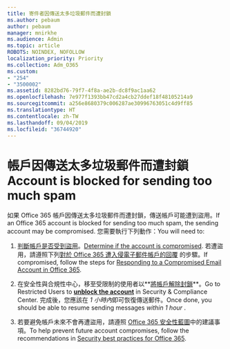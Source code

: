 ```yaml
---
title: 寄件者因傳送太多垃圾郵件而遭封鎖
ms.author: pebaum
author: pebaum
manager: mnirkhe
ms.audience: Admin
ms.topic: article
ROBOTS: NOINDEX, NOFOLLOW
localization_priority: Priority
ms.collection: Adm_O365
ms.custom:
- "254"
- "3500002"
ms.assetid: 8282bd76-79f7-4f8a-ae2b-dc8f9ac1aa62
ms.openlocfilehash: 7e977f1393bb47cd2a4cb27ddef18f48105214a9
ms.sourcegitcommit: a256e8680379c006287ae30996763051c4d9ff85
ms.translationtype: HT
ms.contentlocale: zh-TW
ms.lasthandoff: 09/04/2019
ms.locfileid: "36744920"
---
```

# <a name="account-is-blocked-for-sending-too-much-spam"></a><span data-ttu-id="0accf-102">帳戶因傳送太多垃圾郵件而遭封鎖</span><span class="sxs-lookup"><span data-stu-id="0accf-102">Account is blocked for sending too much spam</span></span>

<span data-ttu-id="0accf-103">如果 Office 365 帳戶因傳送太多垃圾郵件而遭封鎖，傳送帳戶可能遭到盜用。</span><span class="sxs-lookup"><span data-stu-id="0accf-103">If an Office 365 account is blocked for sending too much spam, the sending account may be compromised.</span></span> <span data-ttu-id="0accf-104">您需要執行下列動作：</span><span class="sxs-lookup"><span data-stu-id="0accf-104">You will need to:</span></span>
  
1. <span data-ttu-id="0accf-105">[判斷帳戶是否受到盜用](https://support.microsoft.com/help/2551603/how-to-determine-whether-your-office-365-account-has-been-compromised)。</span><span class="sxs-lookup"><span data-stu-id="0accf-105">[Determine if the account is compromised](https://support.microsoft.com/help/2551603/how-to-determine-whether-your-office-365-account-has-been-compromised).</span></span> <span data-ttu-id="0accf-106">若遭盜用，請遵照下列[對於 Office 365 遭入侵電子郵件帳戶的回覆](https://docs.microsoft.com/office365/securitycompliance/responding-to-a-compromised-email-account) 的步驟。</span><span class="sxs-lookup"><span data-stu-id="0accf-106">If compromised, follow the steps for [Responding to a Compromised Email Account in Office 365](https://docs.microsoft.com/office365/securitycompliance/responding-to-a-compromised-email-account).</span></span>

2. <span data-ttu-id="0accf-107">在安全性與合規性中心，移至受限制的使用者以**[將帳戶解除封鎖](https://protection.office.com/?hash=/restrictedusers)**。</span><span class="sxs-lookup"><span data-stu-id="0accf-107">Go to Restricted Users to **[unblock the account](https://protection.office.com/?hash=/restrictedusers)** in Security &amp; Compliance Center.</span></span> <span data-ttu-id="0accf-108">完成後，您應該在 *1 小時內*即可恢復傳送郵件。</span><span class="sxs-lookup"><span data-stu-id="0accf-108">Once done, you should be able to resume sending messages  *within 1 hour*  .</span></span>

3. <span data-ttu-id="0accf-109">若要避免帳戶未來不會再遭盜用，請遵照 [Office 365 安全性藍圖](https://docs.microsoft.com/office365/securitycompliance/security-roadmap)中的建議事項。</span><span class="sxs-lookup"><span data-stu-id="0accf-109">To help prevent future account compromises, follow the recommendations in [Security best practices for Office 365](https://docs.microsoft.com/office365/securitycompliance/security-roadmap).</span></span>
  